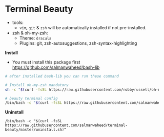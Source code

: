 # Terminal Beauty

* tools:
  * `vim`, `git` & `zsh` will be automatically installed if not pre-installed.
* zsh & oh-my-zsh:
  * Theme: `dracula`
  * Plugins: git, zsh-autosuggestions, zsh-syntax-highlighting

**Install**

* You must install this package first https://github.com/salmanwaheed/bash-lib

```bash
# after installed bash-lib you can run these command

# Install oh-my-zsh mandatory
sh -c "$(curl -fsSL https://raw.githubusercontent.com/robbyrussell/oh-my-zsh/master/tools/install.sh)"

# beauty terminal config
/bin/bash -c "$(curl -fsSL https://raw.githubusercontent.com/salmanwaheed/terminal-beauty/master/install.sh)"
```

**Uninstall**

```
/bin/bash -c "$(curl -fsSL https://raw.githubusercontent.com/salmanwaheed/terminal-beauty/master/uninstall.sh)"
```
